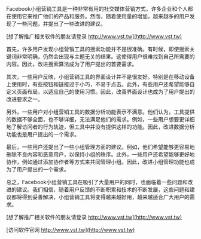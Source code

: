 Facebook小组营销工具是一种非常有用的社交媒体营销方式，许多企业和个人都在使用它来推广他们的产品和服务。然而，随着使用量的增加，越来越多的用户发现了一些问题，并提出了一些改进的建议。

[想了解推广相关软件的朋友请登录 http://www.vst.tw](http://www.vst.tw)

首先，许多用户发现小组营销工具的搜索功能并不是很准确。有时候，即使搜索关键词非常明确，仍然会出现与主题无关的结果。这使得用户很难找到自己所需要的内容。因此，改进搜索算法成为了用户提出的首要需求。

其次，一些用户反映，小组营销工具的界面设计并不是很友好。特别是在移动设备上使用时，有些按钮和链接过于小巧，不易于点击。此外，有些用户还希望能够自定义页面布局，以适应自己的使用习惯。因此，改善界面设计也成为了用户提出的改进要求之一。

另外，一些用户对小组营销工具的数据分析功能表示不满意。他们认为，工具提供的数据不够全面，也不够详细，无法满足他们的需求。例如，一些用户想要更详细地了解访问者的行为轨迹，但工具中并没有提供这样的功能。因此，改进数据分析功能也是用户提出的一个需求。

最后，一些用户还提出了一些小组管理方面的建议。例如，他们希望能够更容易地删除不良内容和恶意用户，以保持小组的秩序。此外，一些用户还希望能够更好地协作，例如通过添加协作者等方式来共同管理小组。因此，改进小组管理功能也成为了用户提出的一个需求。

总之，Facebook小组营销工具在吸引了大量用户的同时，也面临着一些问题和改进的建议。我们相信，随着用户反馈的不断积累和技术的不断发展，这些问题和建议都将得到妥善解决，小组营销工具将变得越来越好用，越来越适合广大用户的需求。

[想了解推广相关软件的朋友请登录 http://www.vst.tw](http://www.vst.tw)


[访问软件官网 http://www.vst.tw](http://www.vst.tw)
